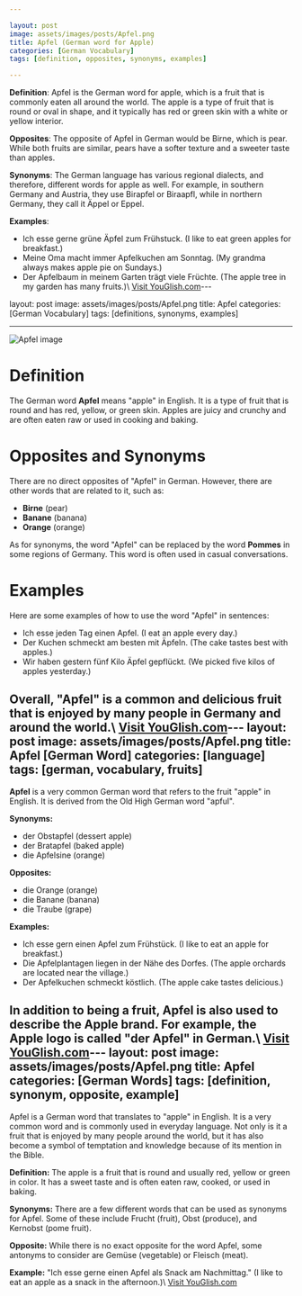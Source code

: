 ```yaml
---

layout: post
image: assets/images/posts/Apfel.png
title: Apfel (German word for Apple)
categories: [German Vocabulary]
tags: [definition, opposites, synonyms, examples]

---
```


**Definition**:
Apfel is the German word for apple, which is a fruit that is commonly eaten all around the world. The apple is a type of fruit that is round or oval in shape, and it typically has red or green skin with a white or yellow interior.

**Opposites**: 
The opposite of Apfel in German would be Birne, which is pear. While both fruits are similar, pears have a softer texture and a sweeter taste than apples.

**Synonyms**: 
The German language has various regional dialects, and therefore, different words for apple as well. For example, in southern Germany and Austria, they use Birapfel or Biraapfl, while in northern Germany, they call it Äppel or Eppel.

**Examples**:
- Ich esse gerne grüne Äpfel zum Frühstuck. (I like to eat green apples for breakfast.)
- Meine Oma macht immer Apfelkuchen am Sonntag. (My grandma always makes apple pie on Sundays.)
- Der Apfelbaum in meinem Garten trägt viele Früchte. (The apple tree in my garden has many fruits.)\ <a id="yg-widget-0" class="youglish-widget" data-query="Apfel" data-lang="german" data-components="8412" data-auto-start="0" data-bkg-color="theme_light" data-title="How%20to%20pronounce%20Apfel%20in%20German"  rel="nofollow" href="https://youglish.com">Visit YouGlish.com</a><script async src="https://youglish.com/public/emb/widget.js" charset="utf-8"></script>---

layout: post
image: assets/images/posts/Apfel.png
title: Apfel
categories: [German Vocabulary]
tags: [definitions, synonyms, examples]

---

![Apfel image](https://images.unsplash.com/photo-1494368308027-c810d3cfa2b6?ixid=MnwxMjA3fDB8MHxzZWFyY2h8NXx8YWZmZWx8ZW58MHx8MHx8&ixlib=rb-1.2.1&auto=format&fit=crop&w=500&q=60)

# Definition

The German word **Apfel** means "apple" in English. It is a type of fruit that is round and has red, yellow, or green skin. Apples are juicy and crunchy and are often eaten raw or used in cooking and baking.

# Opposites and Synonyms

There are no direct opposites of "Apfel" in German. However, there are other words that are related to it, such as:

- **Birne** (pear)
- **Banane** (banana)
- **Orange** (orange)

As for synonyms, the word "Apfel" can be replaced by the word **Pommes** in some regions of Germany. This word is often used in casual conversations.

# Examples

Here are some examples of how to use the word "Apfel" in sentences:

- Ich esse jeden Tag einen Apfel. (I eat an apple every day.)
- Der Kuchen schmeckt am besten mit Äpfeln. (The cake tastes best with apples.)
- Wir haben gestern fünf Kilo Äpfel gepflückt. (We picked five kilos of apples yesterday.)

Overall, "Apfel" is a common and delicious fruit that is enjoyed by many people in Germany and around the world.\ <a id="yg-widget-0" class="youglish-widget" data-query="Apfel" data-lang="german" data-components="8412" data-auto-start="0" data-bkg-color="theme_light" data-title="How%20to%20pronounce%20Apfel%20in%20German"  rel="nofollow" href="https://youglish.com">Visit YouGlish.com</a><script async src="https://youglish.com/public/emb/widget.js" charset="utf-8"></script>---
layout: post
image: assets/images/posts/Apfel.png
title: Apfel [German Word]
categories: [language]
tags: [german, vocabulary, fruits]
---

**Apfel** is a very common German word that refers to the fruit "apple" in English. It is derived from the Old High German word "apful". 

**Synonyms:**
- der Obstapfel (dessert apple)
- der Bratapfel (baked apple)
- die Apfelsine (orange)

**Opposites:**
- die Orange (orange)
- die Banane (banana)
- die Traube (grape)

**Examples:**
- Ich esse gern einen Apfel zum Frühstück. (I like to eat an apple for breakfast.)
- Die Apfelplantagen liegen in der Nähe des Dorfes. (The apple orchards are located near the village.)
- Der Apfelkuchen schmeckt köstlich. (The apple cake tastes delicious.) 

In addition to being a fruit, **Apfel** is also used to describe the Apple brand. For example, the Apple logo is called "der Apfel" in German.\ <a id="yg-widget-0" class="youglish-widget" data-query="Apfel" data-lang="german" data-components="8412" data-auto-start="0" data-bkg-color="theme_light" data-title="How%20to%20pronounce%20Apfel%20in%20German"  rel="nofollow" href="https://youglish.com">Visit YouGlish.com</a><script async src="https://youglish.com/public/emb/widget.js" charset="utf-8"></script>---
layout: post
image: assets/images/posts/Apfel.png
title: Apfel
categories: [German Words]
tags: [definition, synonym, opposite, example]
---

Apfel is a German word that translates to "apple" in English. It is a very common word and is commonly used in everyday language. Not only is it a fruit that is enjoyed by many people around the world, but it has also become a symbol of temptation and knowledge because of its mention in the Bible.

**Definition:** The apple is a fruit that is round and usually red, yellow or green in color. It has a sweet taste and is often eaten raw, cooked, or used in baking.

**Synonyms:** There are a few different words that can be used as synonyms for Apfel. Some of these include Frucht (fruit), Obst (produce), and Kernobst (pome fruit).

**Opposite:** While there is no exact opposite for the word Apfel, some antonyms to consider are Gemüse (vegetable) or Fleisch (meat).

**Example:** "Ich esse gerne einen Apfel als Snack am Nachmittag." (I like to eat an apple as a snack in the afternoon.)\ <a id="yg-widget-0" class="youglish-widget" data-query="Apfel" data-lang="german" data-components="8412" data-auto-start="0" data-bkg-color="theme_light" data-title="How%20to%20pronounce%20Apfel%20in%20German"  rel="nofollow" href="https://youglish.com">Visit YouGlish.com</a><script async src="https://youglish.com/public/emb/widget.js" charset="utf-8"></script>